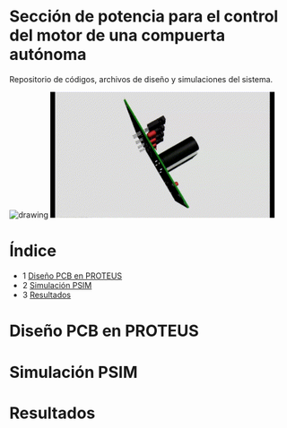 # Sección de potencia para el control del motor de una compuerta autónoma
Repositorio de códigos, archivos de diseño y simulaciones del sistema.
<p align='left'>
    <img src="https://github.com/Niimayneb/seccion-de-potencia-para-el-control-del-motor-de-una-compuerta-autonoma-/blob/main/PROTEUS/Modelos%203D/Acondicionamiento_3D.gif" alt="drawing" width="400"/>
    <img src="https://github.com/Niimayneb/seccion-de-potencia-para-el-control-del-motor-de-una-compuerta-autonoma-/blob/main/PROTEUS/Modelos%203D/Potencia_3D.gif" alt="drawing" width="400"/>
</p>

# **Índice**   
- 1 [Diseño PCB en PROTEUS](#id1)
- 2 [Simulación PSIM](#id2)
- 3 [Resultados](#id3)

# Diseño PCB en PROTEUS <a name="id1"></a>

# Simulación PSIM <a name="id2"></a>

# Resultados <a name="id3"></a>
